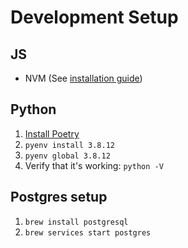 # Development Setup

## JS
- NVM (See [installation guide](https://github.com/nvm-sh/nvm))

## Python

1. [Install Poetry](https://python-poetry.org/docs/#osx--linux--bashonwindows-install-instructions)
2. `pyenv install 3.8.12`
3. `pyenv global 3.8.12`
4. Verify that it's working: `python -V`


## Postgres setup

1. `brew install postgresql`
2. `brew services start postgres`
